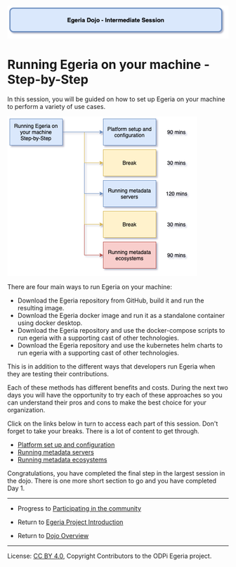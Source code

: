 <!-- SPDX-License-Identifier: CC-BY-4.0 -->
<!-- Copyright Contributors to the ODPi Egeria project 2020. -->

![Blue - Intermediate sessions](egeria-dojo-session-coding-blue-intermediate-session.png)

# Running Egeria on your machine - Step-by-Step

In this session, you will be guided on how to set up Egeria on your machine
to perform a variety of use cases.

![Running Egeria Content](egeria-dojo-day-1-3-running-egeria.png)

There are four main ways to run Egeria on your machine:
* Download the Egeria repository from GitHub, build it and run the resulting image.
* Download the Egeria docker image and run it as a standalone container using docker desktop.
* Download the Egeria repository and use the docker-compose scripts to run egeria with a supporting cast of other
  technologies.
* Download the Egeria repository and use the kubernetes helm charts to run egeria with a supporting cast of other
  technologies.
  
This is in addition to the different ways that developers run Egeria when they are testing their contributions.

Each of these methods has different benefits and costs. During the next two days you will have the opportunity to
try each of these approaches so you can understand their pros and cons to make the best choice for your organization.

Click on the links below in turn to access each part of this session.
Don't forget to take your breaks.  There is a lot of content to get through.

* [Platform set up and configuration](egeria-dojo-day-1-3-1-platform-set-up-and-configuration.md)
* [Running metadata servers](egeria-dojo-day-1-3-2-running-metadata-servers.md)
* [Running metadata ecosystems](egeria-dojo-day-1-3-3-running-metadata-ecosystems.md)

Congratulations, you have completed the final step in the largest session in the dojo.
There is one more short section to go and you have completed Day 1.

----
* Progress to [Participating in the community](egeria-dojo-day-1-4-participating-in-the-community.md)


* Return to [Egeria Project Introduction](egeria-dojo-day-1-2-project-introduction.md)
* Return to [Dojo Overview](.)

----
License: [CC BY 4.0](https://creativecommons.org/licenses/by/4.0/),
Copyright Contributors to the ODPi Egeria project.